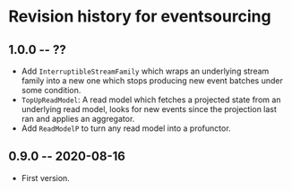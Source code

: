 # Revision history for eventsourcing

## 1.0.0 -- ??

* Add `InterruptibleStreamFamily` which wraps an underlying stream family into
  a new one which stops producing new event batches under some condition.
* `TopUpReadModel`: A read model which fetches a projected state from an
  underlying read model, looks for new events since the projection last ran and
  applies an aggregator.
* Add `ReadModelP` to turn any read model into a profunctor.

## 0.9.0 -- 2020-08-16

* First version.
